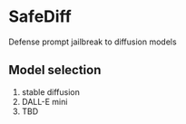 # SafeDiff
Defense prompt jailbreak to diffusion models


## Model selection
1. stable diffusion
2. DALL-E mini
3. TBD